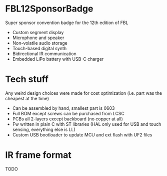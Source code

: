 # FBL12SponsorBadge

Super sponsor convention badge for the 12th edition of FBL

* Custom segment display
* Microphone and speaker
* Non-volatile audio storage
* Touch-based digital synth
* Bidirectional IR communication
* Embedded LiPo battery with USB-C charger

# Tech stuff

Any weird design choices were made for cost optimization (i.e. part was the cheapest at the time)

* Can be assembled by hand, smallest part is 0603
* Full BOM except screws can be purchased from LCSC
* PCBs all 2-layers except backboard (no copper at all)
* Fw written in plain C with ST libraries (HAL only used for USB and touch sensing, everything else is LL)
* Custom USB bootloader to update MCU and ext flash with UF2 files

# IR frame format

TODO
